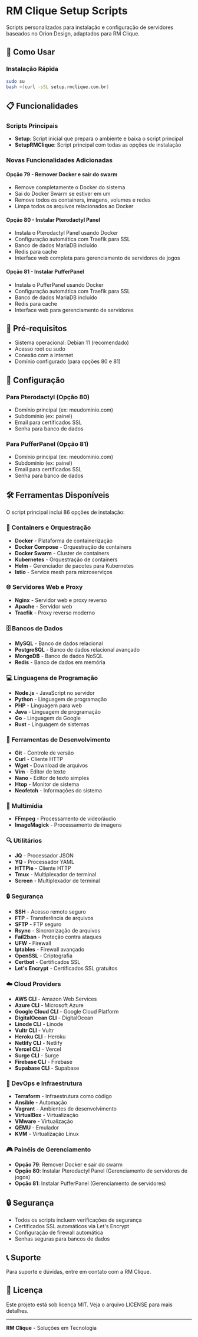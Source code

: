 # RM Clique Setup Scripts

Scripts personalizados para instalação e configuração de servidores baseados no Orion Design, adaptados para RM Clique.

## 🚀 Como Usar

### Instalação Rápida
```bash
sudo su
bash <(curl -sSL setup.rmclique.com.br)
```

## 📋 Funcionalidades

### Scripts Principais
- **Setup**: Script inicial que prepara o ambiente e baixa o script principal
- **SetupRMClique**: Script principal com todas as opções de instalação

### Novas Funcionalidades Adicionadas

#### Opção 79 - Remover Docker e sair do swarm
- Remove completamente o Docker do sistema
- Sai do Docker Swarm se estiver em um
- Remove todos os containers, imagens, volumes e redes
- Limpa todos os arquivos relacionados ao Docker

#### Opção 80 - Instalar Pterodactyl Panel
- Instala o Pterodactyl Panel usando Docker
- Configuração automática com Traefik para SSL
- Banco de dados MariaDB incluído
- Redis para cache
- Interface web completa para gerenciamento de servidores de jogos

#### Opção 81 - Instalar PufferPanel
- Instala o PufferPanel usando Docker
- Configuração automática com Traefik para SSL
- Banco de dados MariaDB incluído
- Redis para cache
- Interface web para gerenciamento de servidores

## 📝 Pré-requisitos

- Sistema operacional: Debian 11 (recomendado)
- Acesso root ou sudo
- Conexão com a internet
- Domínio configurado (para opções 80 e 81)

## 🔧 Configuração

### Para Pterodactyl (Opção 80)
- Domínio principal (ex: meudominio.com)
- Subdomínio (ex: painel)
- Email para certificados SSL
- Senha para banco de dados

### Para PufferPanel (Opção 81)
- Domínio principal (ex: meudominio.com)
- Subdomínio (ex: painel)
- Email para certificados SSL
- Senha para banco de dados

## 🛠️ Ferramentas Disponíveis

O script principal inclui 86 opções de instalação:

### 🐳 Containers e Orquestração
- **Docker** - Plataforma de containerização
- **Docker Compose** - Orquestração de containers
- **Docker Swarm** - Cluster de containers
- **Kubernetes** - Orquestração de containers
- **Helm** - Gerenciador de pacotes para Kubernetes
- **Istio** - Service mesh para microserviços

### 🌐 Servidores Web e Proxy
- **Nginx** - Servidor web e proxy reverso
- **Apache** - Servidor web
- **Traefik** - Proxy reverso moderno

### 🗄️ Bancos de Dados
- **MySQL** - Banco de dados relacional
- **PostgreSQL** - Banco de dados relacional avançado
- **MongoDB** - Banco de dados NoSQL
- **Redis** - Banco de dados em memória

### 💻 Linguagens de Programação
- **Node.js** - JavaScript no servidor
- **Python** - Linguagem de programação
- **PHP** - Linguagem para web
- **Java** - Linguagem de programação
- **Go** - Linguagem da Google
- **Rust** - Linguagem de sistemas

### 🔧 Ferramentas de Desenvolvimento
- **Git** - Controle de versão
- **Curl** - Cliente HTTP
- **Wget** - Download de arquivos
- **Vim** - Editor de texto
- **Nano** - Editor de texto simples
- **Htop** - Monitor de sistema
- **Neofetch** - Informações do sistema

### 🎥 Multimídia
- **FFmpeg** - Processamento de vídeo/áudio
- **ImageMagick** - Processamento de imagens

### 🔍 Utilitários
- **JQ** - Processador JSON
- **YQ** - Processador YAML
- **HTTPie** - Cliente HTTP
- **Tmux** - Multiplexador de terminal
- **Screen** - Multiplexador de terminal

### 🔒 Segurança
- **SSH** - Acesso remoto seguro
- **FTP** - Transferência de arquivos
- **SFTP** - FTP seguro
- **Rsync** - Sincronização de arquivos
- **Fail2ban** - Proteção contra ataques
- **UFW** - Firewall
- **Iptables** - Firewall avançado
- **OpenSSL** - Criptografia
- **Certbot** - Certificados SSL
- **Let's Encrypt** - Certificados SSL gratuitos

### ☁️ Cloud Providers
- **AWS CLI** - Amazon Web Services
- **Azure CLI** - Microsoft Azure
- **Google Cloud CLI** - Google Cloud Platform
- **DigitalOcean CLI** - DigitalOcean
- **Linode CLI** - Linode
- **Vultr CLI** - Vultr
- **Heroku CLI** - Heroku
- **Netlify CLI** - Netlify
- **Vercel CLI** - Vercel
- **Surge CLI** - Surge
- **Firebase CLI** - Firebase
- **Supabase CLI** - Supabase

### 🚀 DevOps e Infraestrutura
- **Terraform** - Infraestrutura como código
- **Ansible** - Automação
- **Vagrant** - Ambientes de desenvolvimento
- **VirtualBox** - Virtualização
- **VMware** - Virtualização
- **QEMU** - Emulador
- **KVM** - Virtualização Linux

### 🎮 Painéis de Gerenciamento
- **Opção 79**: Remover Docker e sair do swarm
- **Opção 80**: Instalar Pterodactyl Panel (Gerenciamento de servidores de jogos)
- **Opção 81**: Instalar PufferPanel (Gerenciamento de servidores)

## 🔒 Segurança

- Todos os scripts incluem verificações de segurança
- Certificados SSL automáticos via Let's Encrypt
- Configuração de firewall automática
- Senhas seguras para bancos de dados

## 📞 Suporte

Para suporte e dúvidas, entre em contato com a RM Clique.

## 📄 Licença

Este projeto está sob licença MIT. Veja o arquivo LICENSE para mais detalhes.

---

**RM Clique** - Soluções em Tecnologia
